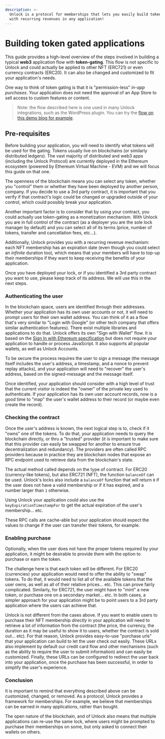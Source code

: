 ```yaml
---
description: >-
  Unlock is a protocol for memberships that lets you easily build token gating
  with recurring revenues in any application!
---
```


# Building token gated applications

This guide provides a high-level overview of the steps involved in building a typical **web3** application flow with **token-gating**. This flow is not specific to Unlock and could actually be applied to other NFT (ERC721) or even currency contracts (ERC20). It can also be changed and customized to fit your application's needs.

One way to think of token gating is that it is "permission-less" _in-app purchases_. Your application does not need the approval of an App Store to sell access to custom features or content.

> Note: the flow described here is one used in many Unlock integrations, such as the WordPress plugin. You can try the [flow on this demo blog for example](https://wordpress-demo.unlock-protocol.com).

## Pre-requisites

Before building your application, you will need to identify what tokens will be used for the gating. Tokens usually live on blockchains (or similarly distributed ledgers). The vast majority of distributed and web3 apps (including the Unlock Protocol) are currently deployed in the Ethereum ecosystem (powered by Ethereum Virtual Machine - EVM) and we will focus this guide on that one.

The openness of the blockchain means you can select any token, whether you "control" them or whether they have been deployed by another person, company. If you decide to use a 3rd party contract, it is important that you verify if that contract's logic could be changed or upgraded outside of your control, which could possibly break your application.

Another important factor is to consider that by using your contract, you could actually use token-gating as a monetization mechanism. With Unlock you are in full control of the contract (as a deployer you are the sole lock manager by default) and you can select all of its terms (price, number of tokens, transfer and cancellation fees, etc...).

Additionally, Unlock provides you with a recurring revenue mechanism: each NFT membership has an expiration date (even though you could select an _infinite_ duration too), which means that your members will have to top-up their memberships if they want to keep receiving the benefits of your application.

Once you have deployed your lock, or if you identified a 3rd party contract you want to use, please keep track of its address. We will use this in the next steps.

### Authenticating the user

In the blockchain space, users are identified through their addresses. Whether your application has its own user accounts or not, it will need to prompt users for their own wallet address. You can think of it as a flow that's very similar to "Login with Google" (or other tech company that offers similar authentication features). There exist multiple libraries and applications to do that. Unlock offers its own "Sign with Wallet" flow. It is based on the [Sign In with Ethereum specification](https://login.xyz) but does not require your application to handle or process JavaScript. It also supports all popular wallets, as well as Unlock Accounts.

To be secure the process requires the user to sign a message (the message itself includes the user's address, a timestamp, and a nonce to prevent replay attacks), and your application will need to "recover" the user's address, based on the signed-message and the message itself.

Once identified, your application should consider with a high level of trust that the current visitor is indeed the "owner" of the private key used to authenticate. If your application has its own user account records, now is a good time to "map" the user's wallet address to their record (or maybe even create the record).

### Checking the contract

Once the user's address is known, the next logical step is to, check if it "owns" one of the tokens. To do that, your application needs to query the blockchain directly, or thru a "trusted" provider (it is important to make sure that this provider can easily be swapped for another to ensure true decentralization and redundancy). The providers are often called RPC providers because in practice they are blockchain nodes that expose an RPC endpoint used to retrieve data from the blockchain's state.

The actual method called depends on the type of contract. For ERC20 (currency-like tokens), but also ERC721 (NFT), the function `balanceOf` can be used. Unlock's locks also include a `balanceOf` function that will return `0` if the user does not have a valid membership or if it has expired, and a number larger than `1` otherwise.

Using Unlock your application could also use the `keyExpirationTimestampFor` to get the actual expiration of the user's membership... etc.

These RPC calls are cache-able but your application should expect the values to change if the user can transfer their tokens, for example.

### Enabling purchase

Optionally, when the user does not have the proper tokens required by your application, it might be desirable to provide them with the option to purchase or earn the token.

The challenge here is that each token will be different. For ERC20 (currencies) your application would need to offer the ability to "swap" tokens. To do that, it would need to list all of the available tokens that the user owns, as well as all of their relative prices... etc. This can prove fairly complicated. Similarly, for ERC721, the user might have to "mint" a new token, or purchase one on a secondary market... etc. In both cases, a simpler approach for your application might be to point users to a 3rd party application where the users can achieve that.

Unlock is not different from the cases above. If you want to enable users to purchase their NFT membership _directly_ in your application will need to retrieve a lot of information from the contract (the price, the currency, the duration as it may be useful to show it to users, whether the contract is sold out... etc). For that reason, Unlock provides easy-to-use "purchase urls" that your application can build to let the user check out easily. These URLs also implement by default our credit card flow and other mechanisms (such as the ability to require the user to submit information) and can easily be customized. Finally, these URLs can be configured to redirect the user back into your application, once the purchase has been successful, in order to simplify the user's experience.

### Conclusion

It is important to remind that everything described above can be customized, changed, or removed. As a protocol, Unlock provides a framework for memberships. For example, we believe that memberships can be earned in many applications, rather than bought.&#x20;

The open nature of the blockchain, and of Unlock also means that multiple applications can re-use the same lock, where users might be prompted to purchase their memberships on some, but only asked to connect their wallets on others.
